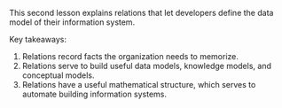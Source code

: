 This second lesson explains relations that let developers define the data model of their information system.

Key takeaways:
1. Relations record facts the organization needs to memorize.
2. Relations serve to build useful data models, knowledge models, and conceptual models.
3. Relations have a useful mathematical structure, which serves to automate building information systems.

